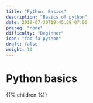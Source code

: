 ```yaml
---
title: "Python: Basics"
description: "Basics of python"
date: 2019-07-30T18:45:38-07:00
prereq: "none"
difficulty: "Beginner"
icon: "fab fa-python"
draft: false
weight: 10
---
```


# Python basics
{{% children %}}
